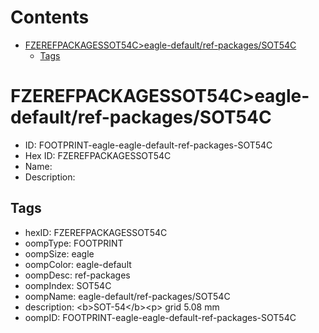 



Contents
========

* [FZEREFPACKAGESSOT54C>eagle-default/ref-packages/SOT54C](#fzerefpackagessot54ceagle-defaultref-packagessot54c)
	* [Tags](#tags)

# FZEREFPACKAGESSOT54C>eagle-default/ref-packages/SOT54C

- ID: FOOTPRINT-eagle-eagle-default-ref-packages-SOT54C
- Hex ID: FZEREFPACKAGESSOT54C
- Name: 
- Description: 

## Tags

- hexID: FZEREFPACKAGESSOT54C
- oompType: FOOTPRINT
- oompSize: eagle
- oompColor: eagle-default
- oompDesc: ref-packages
- oompIndex: SOT54C
- oompName: eagle-default/ref-packages/SOT54C
- description: &lt;b&gt;SOT-54&lt;/b&gt;&lt;p&gt;&#xD;
grid 5.08 mm
- oompID: FOOTPRINT-eagle-eagle-default-ref-packages-SOT54C

